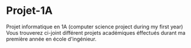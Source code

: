 # Projet-1A
Projet informatique en 1A (computer science project during my first year)
Vous trouverez ci-joint différent projets académiques éffectués durant ma première année en école d'ingénieur.
